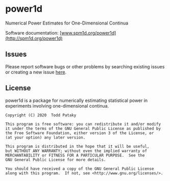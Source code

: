 power1d
=======

Numerical Power Estimates for One-Dimensional Continua
 
 
Software documentation:
[www.spm1d.org/power1d](http://spm1d.org/power1d)


Issues
-------

Please report software bugs or other problems by searching existing issues or creating a new issue [here](https://github.com/0todd0000/spm1d/issues).


License
-------

power1d is a package for numerically estimating statistical power in experiments involving one-dimensional continua.

    Copyright (C) 2020  Todd Pataky

    This program is free software: you can redistribute it and/or modify
    it under the terms of the GNU General Public License as published by
    the Free Software Foundation, either version 3 of the License, or
    (at your option) any later version.

    This program is distributed in the hope that it will be useful,
    but WITHOUT ANY WARRANTY; without even the implied warranty of
    MERCHANTABILITY or FITNESS FOR A PARTICULAR PURPOSE.  See the
    GNU General Public License for more details.

    You should have received a copy of the GNU General Public License
    along with this program.  If not, see <http://www.gnu.org/licenses/>.